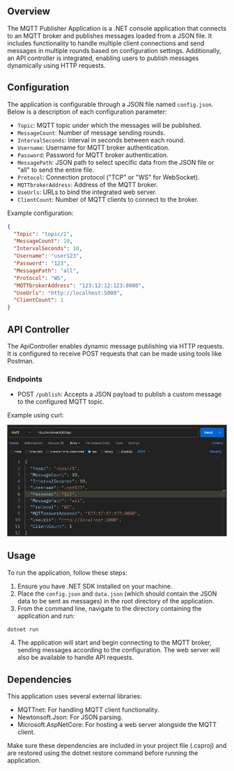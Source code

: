 ## Overview
The MQTT Publisher Application is a .NET console application that connects to an MQTT broker and publishes messages loaded from a JSON file. It includes functionality to handle multiple client connections and send messages in multiple rounds based on configuration settings. Additionally, an API controller is integrated, enabling users to publish messages dynamically using HTTP requests.

## Configuration
The application is configurable through a JSON file named `config.json`. Below is a description of each configuration parameter:

- `Topic`: MQTT topic under which the messages will be published.
- `MessageCount`: Number of message sending rounds.
- `IntervalSeconds`: Interval in seconds between each round.
- `Username`: Username for MQTT broker authentication.
- `Password`: Password for MQTT broker authentication.
- `MessagePath`: JSON path to select specific data from the JSON file or "all" to send the entire file.
- `Protocol`: Connection protocol ("TCP" or "WS" for WebSocket).
- `MQTTbrokerAddress`: Address of the MQTT broker.
- `UseUrls`: URLs to bind the integrated web server.
- `ClientCount`: Number of MQTT clients to connect to the broker.

Example configuration:
```json
{
  "Topic": "topic/1",
  "MessageCount": 10,
  "IntervalSeconds": 10,
  "Username": "user123",
  "Password": "123",
  "MessagePath": "all",
  "Protocol": "WS",
  "MQTTbrokerAddress": "123:12:12:123:8080",
  "UseUrls": "http://localhost:5000",
  "ClientCount": 1
}
```
## API Controller
The ApiController enables dynamic message publishing via HTTP requests. It is configured to receive POST requests that can be made using tools like Postman.

### Endpoints

- POST `/publish`: Accepts a JSON payload to publish a custom message to the configured MQTT topic.

Example using curl:

![example](src/images/postman_example.png)

## Usage
To run the application, follow these steps:

1. Ensure you have .NET SDK installed on your machine.
2. Place the `config.json` and `data.json` (which should contain the JSON data to be sent as messages) in the root directory of the application.
3. From the command line, navigate to the directory containing the application and run:
```bash
dotnet run
```
4. The application will start and begin connecting to the MQTT broker, sending messages according to the configuration. The web server will also be available to handle API requests.

## Dependencies
This application uses several external libraries:

- MQTTnet: For handling MQTT client functionality.
- Newtonsoft.Json: For JSON parsing.
- Microsoft.AspNetCore: For hosting a web server alongside the MQTT client.

Make sure these dependencies are included in your project file (.csproj) and are restored using the dotnet restore command before running the application.
